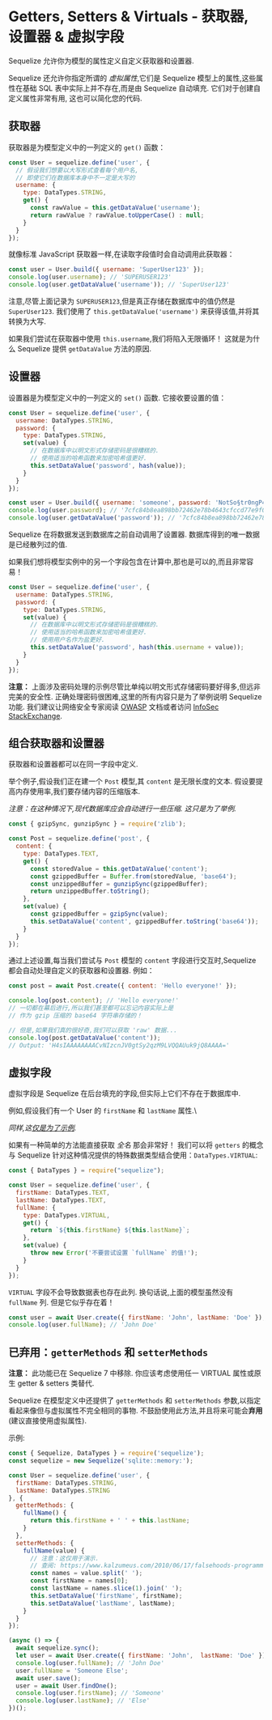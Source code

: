 # Getters, Setters & Virtuals - 获取器, 设置器 & 虚拟字段

Sequelize 允许你为模型的属性定义自定义获取器和设置器.

Sequelize 还允许你指定所谓的 *虚拟属性*,它们是 Sequelize 模型上的属性,这些属性在基础 SQL 表中实际上并不存在,而是由 Sequelize 自动填充. 它们对于创建自定义属性非常有用, 这也可以简化您的代码.

## 获取器

获取器是为模型定义中的一列定义的 `get()` 函数：

```js
const User = sequelize.define('user', {
  // 假设我们想要以大写形式查看每个用户名,
  // 即使它们在数据库本身中不一定是大写的
  username: {
    type: DataTypes.STRING,
    get() {
      const rawValue = this.getDataValue('username');
      return rawValue ? rawValue.toUpperCase() : null;
    }
  }
});
```

就像标准 JavaScript 获取器一样,在读取字段值时会自动调用此获取器：

```js
const user = User.build({ username: 'SuperUser123' });
console.log(user.username); // 'SUPERUSER123'
console.log(user.getDataValue('username')); // 'SuperUser123'
```

注意,尽管上面记录为 `SUPERUSER123`,但是真正存储在数据库中的值仍然是 `SuperUser123`. 我们使用了 `this.getDataValue('username')` 来获得该值,并将其转换为大写.

如果我们尝试在获取器中使用 `this.username`,我们将陷入无限循环！ 这就是为什么 Sequelize 提供 `getDataValue` 方法的原因.

## 设置器

设置器是为模型定义中的一列定义的 `set()` 函数. 它接收要设置的值：

```js
const User = sequelize.define('user', {
  username: DataTypes.STRING,
  password: {
    type: DataTypes.STRING,
    set(value) {
      // 在数据库中以明文形式存储密码是很糟糕的.
      // 使用适当的哈希函数来加密哈希值更好.
      this.setDataValue('password', hash(value));
    }
  }
});
```

```js
const user = User.build({ username: 'someone', password: 'NotSo§tr0ngP4$SW0RD!' });
console.log(user.password); // '7cfc84b8ea898bb72462e78b4643cfccd77e9f05678ec2ce78754147ba947acc'
console.log(user.getDataValue('password')); // '7cfc84b8ea898bb72462e78b4643cfccd77e9f05678ec2ce78754147ba947acc'
```

Sequelize 在将数据发送到数据库之前自动调用了设置器. 数据库得到的唯一数据是已经散列过的值.

如果我们想将模型实例中的另一个字段包含在计算中,那也是可以的,而且非常容易！

```js
const User = sequelize.define('user', {
  username: DataTypes.STRING,
  password: {
    type: DataTypes.STRING,
    set(value) {
      // 在数据库中以明文形式存储密码是很糟糕的.
      // 使用适当的哈希函数来加密哈希值更好.
      // 使用用户名作为盐更好.
      this.setDataValue('password', hash(this.username + value));
    }
  }
});
```

**注意：** 上面涉及密码处理的示例尽管比单纯以明文形式存储密码要好得多,但远非完美的安全性. 正确处理密码很困难,这里的所有内容只是为了举例说明 Sequelize 功能. 我们建议让网络安全专家阅读 [OWASP](https://www.owasp.org/) 文档或者访问 [InfoSec StackExchange](https://security.stackexchange.com/).

## 组合获取器和设置器

获取器和设置器都可以在同一字段中定义.

举个例子,假设我们正在建一个 `Post` 模型,其 `content` 是无限长度的文本. 假设要提高内存使用率,我们要存储内容的压缩版本.

*注意：在这种情况下,现代数据库应会自动进行一些压缩. 这只是为了举例.*

```js
const { gzipSync, gunzipSync } = require('zlib');

const Post = sequelize.define('post', {
  content: {
    type: DataTypes.TEXT,
    get() {
      const storedValue = this.getDataValue('content');
      const gzippedBuffer = Buffer.from(storedValue, 'base64');
      const unzippedBuffer = gunzipSync(gzippedBuffer);
      return unzippedBuffer.toString();
    },
    set(value) {
      const gzippedBuffer = gzipSync(value);
      this.setDataValue('content', gzippedBuffer.toString('base64'));
    }
  }
});
```

通过上述设置,每当我们尝试与 `Post` 模型的 `content` 字段进行交互时,Sequelize 都会自动处理自定义的获取器和设置器. 例如：

```js
const post = await Post.create({ content: 'Hello everyone!' });

console.log(post.content); // 'Hello everyone!'
// 一切都在幕后进行,所以我们甚至都可以忘记内容实际上是
// 作为 gzip 压缩的 base64 字符串存储的！

// 但是,如果我们真的很好奇,我们可以获取 'raw' 数据...
console.log(post.getDataValue('content'));
// Output: 'H4sIAAAAAAAACvNIzcnJV0gtSy2qzM9LVQQAUuk9jQ8AAAA='
```

## 虚拟字段

虚拟字段是 Sequelize 在后台填充的字段,但实际上它们不存在于数据库中.

例如,假设我们有一个 User 的 `firstName` 和 `lastName` 属性.\

*同样,这[仅是为了示例](https://www.kalzumeus.com/2010/06/17/falsehoods-programmers-believe-about-names/).*

如果有一种简单的方法能直接获取 *全名* 那会非常好！ 我们可以将 `getters` 的概念与 Sequelize 针对这种情况提供的特殊数据类型结合使用：`DataTypes.VIRTUAL`:

```js
const { DataTypes } = require("sequelize");

const User = sequelize.define('user', {
  firstName: DataTypes.TEXT,
  lastName: DataTypes.TEXT,
  fullName: {
    type: DataTypes.VIRTUAL,
    get() {
      return `${this.firstName} ${this.lastName}`;
    },
    set(value) {
      throw new Error('不要尝试设置 `fullName` 的值!');
    }
  }
});
```

`VIRTUAL` 字段不会导致数据表也存在此列. 换句话说,上面的模型虽然没有 `fullName` 列. 但是它似乎存在着！

```js
const user = await User.create({ firstName: 'John', lastName: 'Doe' });
console.log(user.fullName); // 'John Doe'
```

## 已弃用：`getterMethods` 和 `setterMethods`

**注意：** 此功能已在 Sequelize 7 中移除. 你应该考虑使用任一 VIRTUAL 属性或原生 getter & setters 类替代.


Sequelize 在模型定义中还提供了 `getterMethods` 和 `setterMethods` 参数,以指定看起来像但与虚拟属性不完全相同的事物. 不鼓励使用此方法,并且将来可能会**弃用**(建议直接使用虚拟属性).

示例:

```js
const { Sequelize, DataTypes } = require('sequelize');
const sequelize = new Sequelize('sqlite::memory:');

const User = sequelize.define('user', {
  firstName: DataTypes.STRING,
  lastName: DataTypes.STRING
}, {
  getterMethods: {
    fullName() {
      return this.firstName + ' ' + this.lastName;
    }
  },
  setterMethods: {
    fullName(value) {
      // 注意：这仅用于演示.
      // 查阅: https://www.kalzumeus.com/2010/06/17/falsehoods-programmers-believe-about-names/
      const names = value.split(' ');
      const firstName = names[0];
      const lastName = names.slice(1).join(' ');
      this.setDataValue('firstName', firstName);
      this.setDataValue('lastName', lastName);
    }
  }
});

(async () => {
  await sequelize.sync();
  let user = await User.create({ firstName: 'John',  lastName: 'Doe' });
  console.log(user.fullName); // 'John Doe'
  user.fullName = 'Someone Else';
  await user.save();
  user = await User.findOne();
  console.log(user.firstName); // 'Someone'
  console.log(user.lastName); // 'Else'
})();
```
